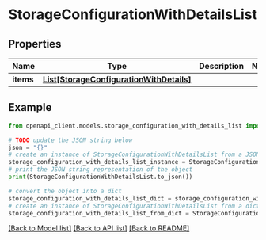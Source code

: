 # StorageConfigurationWithDetailsList


## Properties

Name | Type | Description | Notes
------------ | ------------- | ------------- | -------------
**items** | [**List[StorageConfigurationWithDetails]**](StorageConfigurationWithDetails.md) |  | 

## Example

```python
from openapi_client.models.storage_configuration_with_details_list import StorageConfigurationWithDetailsList

# TODO update the JSON string below
json = "{}"
# create an instance of StorageConfigurationWithDetailsList from a JSON string
storage_configuration_with_details_list_instance = StorageConfigurationWithDetailsList.from_json(json)
# print the JSON string representation of the object
print(StorageConfigurationWithDetailsList.to_json())

# convert the object into a dict
storage_configuration_with_details_list_dict = storage_configuration_with_details_list_instance.to_dict()
# create an instance of StorageConfigurationWithDetailsList from a dict
storage_configuration_with_details_list_from_dict = StorageConfigurationWithDetailsList.from_dict(storage_configuration_with_details_list_dict)
```
[[Back to Model list]](../README.md#documentation-for-models) [[Back to API list]](../README.md#documentation-for-api-endpoints) [[Back to README]](../README.md)


